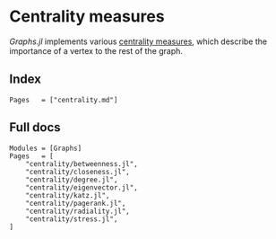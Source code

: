 # Centrality measures

*Graphs.jl* implements various [centrality measures](https://en.wikipedia.org/wiki/Centrality), which describe the importance of a vertex to the rest of the graph.

## Index

```@index
Pages   = ["centrality.md"]
```

## Full docs

```@autodocs
Modules = [Graphs]
Pages   = [
    "centrality/betweenness.jl",
    "centrality/closeness.jl",
    "centrality/degree.jl",
    "centrality/eigenvector.jl",
    "centrality/katz.jl",
    "centrality/pagerank.jl",
    "centrality/radiality.jl",
    "centrality/stress.jl",
]

```

